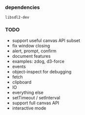 ### dependencies

`libsdl2-dev`

### TODO

* support useful canvas API subset
* fix window closing
* alert, prompt, confirm
* document features
* examples: zdog, d3-force
* events
* object-inspect for debugging
* fetch
* clipboard
* IO
* everything else
* setTimeout / setInterval
* support full canvas API
* interactive mode
